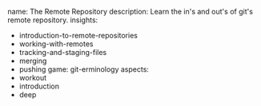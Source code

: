 name: The Remote Repository
description: Learn the in's and out's of git's remote repository.
insights:
  - introduction-to-remote-repositories
  - working-with-remotes
  - tracking-and-staging-files
  - merging
  - pushing
game: git-erminology
aspects:
  - workout
  - introduction
  - deep
 
